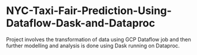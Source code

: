 # NYC-Taxi-Fair-Prediction-Using-Dataflow-Dask-and-Dataproc
Project involves the transformation of data using GCP Dataflow job and then further modelling and analysis is done using Dask running on Dataproc.
